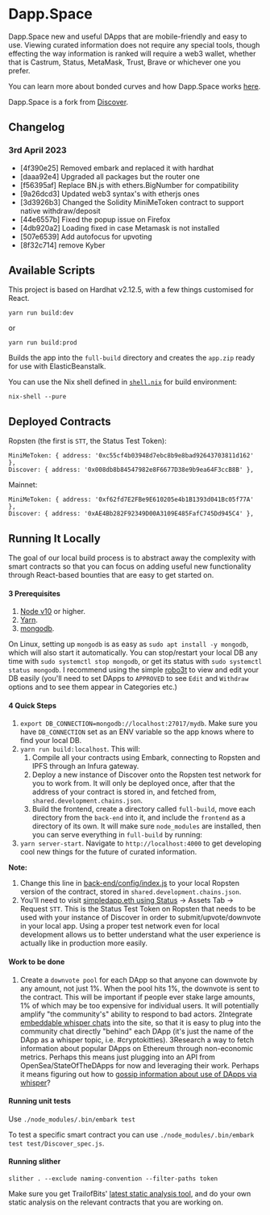 # Dapp.Space

Dapp.Space new and useful DApps that are mobile-friendly and easy to use. Viewing curated information does not require any special tools, though effecting the way information is ranked will require a web3 wallet, whether that is Castrum, Status, MetaMask, Trust, Brave or whichever one you prefer.

You can learn more about bonded curves and how Dapp.Space works [here](https://our.status.im/discover-a-brave-new-curve/).

Dapp.Space is a fork from [Discover](https://github.com/dap-ps/discover/).

## Changelog

### 3rd April 2023
- [4f390e25] Removed embark and replaced it with hardhat
- [daaa92e4] Upgraded all packages but the router one
- [f56395af] Replace BN.js with ethers.BigNumber for compatibility
- [9a26dcd3] Updated web3 syntax's with etherjs ones
- [3d3926b3] Changed the Solidity MiniMeToken contract to support native withdraw/deposit
- [44e6557b] Fixed the popup issue on Firefox
- [4db920a2] Loading fixed in case Metamask is not installed
- [507e6539] Add autofocus for upvoting
- [8f32c714] remove Kyber

## Available Scripts

This project is based on Hardhat v2.12.5, with a few things customised for React.
```
yarn run build:dev
```
or
```
yarn run build:prod
```
Builds the app into the `full-build` directory and creates the `app.zip` ready for use with ElasticBeanstalk.

You can use the Nix shell defined in [`shell.nix`](shell.nix) for build environment:
```
nix-shell --pure
```

## Deployed Contracts

Ropsten (the first is `STT`, the Status Test Token):

```
MiniMeToken: { address: '0xc55cf4b03948d7ebc8b9e8bad92643703811d162' },
Discover: { address: '0x008db8b84547982e8F6677D38e9b9ea64F3ccB8B' },
```

Mainnet:

```
MiniMeToken: { address: '0xf62fd7E2FBe9E610205e4b1B1393d041Bc05f77A' },
Discover: { address: '0xAE4Bb282F92349D00A3109E485FafC745Dd945C4' },
```

## Running It Locally

The goal of our local build process is to abstract away the complexity with smart contracts so that you can focus on adding useful new functionality through React-based bounties that are easy to get started on.

#### 3 Prerequisites

1. [Node v10](https://github.com/nvm-sh/nvm) or higher.
2. [Yarn](https://yarnpkg.com/).
3. [mongodb](https://www.mongodb.com/).

On Linux, setting up `mongodb` is as easy as `sudo apt install -y mongodb`, which will also start it automatically. You can stop/restart your local DB any time with `sudo systemctl stop mongodb`, or get its status with `sudo systemctl status mongodb`. I recommend using the simple [robo3t](https://robomongo.org/download) to view and edit your DB easily (you'll need to set DApps to `APPROVED` to see `Edit` and `Withdraw` options and to see them appear in Categories etc.)

#### 4 Quick Steps

1. `export DB_CONNECTION=mongodb://localhost:27017/mydb`. Make sure you have `DB_CONNECTION` set as an ENV variable so the app knows where to find your local DB.
2. `yarn run build:localhost`. This will:
    1. Compile all your contracts using Embark, connecting to Ropsten and IPFS through an Infura gateway.
    2. Deploy a new instance of Discover onto the Ropsten test network for you to work from. It will only be deployed once, after that the address of your contract is stored in, and fetched from, `shared.development.chains.json`.
    3. Build the frontend, create a directory called `full-build`, move each directory from the `back-end` into it, and include the `frontend` as a directory of its own. It will make sure `node_modules` are installed, then you can serve everything in `full-build` by running:
3. `yarn server-start`. Navigate to `http://localhost:4000` to get developing cool new things for the future of curated information.

**Note:**

1. Change this line in [back-end/config/index.js](https://github.com/dap-ps/discover/blob/master/back-end/config/index.js#L24) to your local Ropsten version of the contract, stored in `shared.development.chains.json`.
2. You'll need to visit [simpledapp.eth using Status](https://status.im/get/) -> Assets Tab -> Request `STT`. This is the Status Test Token on Ropsten that needs to be used with your instance of Discover in order to submit/upvote/downvote in your local app. Using a proper test network even for local development allows us to better understand what the user experience is actually like in production more easily.

#### Work to be done

1. Create a `downvote pool` for each DApp so that anyone can downvote by any amount, not just 1%. When the pool hits 1%, the downvote is sent to the contract. This will be important if people ever stake large amounts, 1% of which may be too expensive for individual users. It will potentially amplify "the community's" ability to respond to bad actors.
2Integrate [embeddable whisper chats](https://github.com/status-im/status-chat-widget) into the site, so that it is easy to plug into the community chat directly "behind" each DApp (it's just the name of the DApp as a whisper topic, i.e. #cryptokitties).
3Research a way to fetch information about popular DApps on Ethereum through non-economic metrics. Perhaps this means just plugging into an API from OpenSea/StateOfTheDApps for now and leveraging their work. Perhaps it means figuring out how to [gossip information about use of DApps via whisper](https://discuss.status.im/t/friend-to-friend-content-discovery-community-feeds/1212)?


#### Running unit tests

Use `./node_modules/.bin/embark test`

To test a specific smart contract you can use `./node_modules/.bin/embark test test/Discover_spec.js`.

#### Running slither

`slither . --exclude naming-convention --filter-paths token`

Make sure you get TrailofBits' [latest static analysis tool](https://securityonline.info/slither/), and do your own static analysis on the relevant contracts that you are working on.
